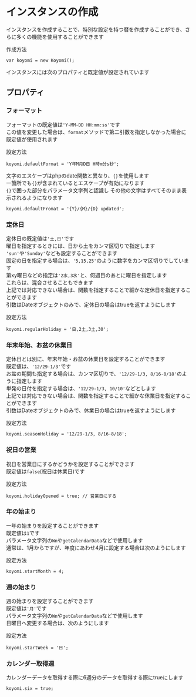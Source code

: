 # インスタンスの作成

インスタンスを作成することで、特別な設定を持つ暦を作成することができ、さらに多くの機能を使用することができます  

作成方法

```
var koyomi = new Koyomi();
```

インスタンスには次のプロパティと既定値が設定されています

## プロパティ

### フォーマット

フォーマットの既定値は`'Y-MM-DD HH:mm:ss'`です  
この値を変更した場合は、`format`メソッドで第二引数を指定しなかった場合に既定値が使用されます

設定方法

```
koyomi.defaultFormat = 'Y年M月D日 H時m分s秒';
```

文字のエスケープはphpのdate関数と異なり、`{}`を使用します  
一箇所でも`{}`が含まれているとエスケープが有効になります  
`{}`で囲った部分をパラメータ文字列と認識し
その他の文字はすべてそのまま表示されるようになります

```
koyomi.defaultFromat = '{Y}/{M}/{D} updated';
```

### 定休日

定休日の既定値は`'土,日'`です  
曜日を指定するときには、日から土をカンマ区切りで指定します  
`'sun'`や`'Sunday'`なども設定することができます  
固定の日を指定する場合は、`'5,15,25'`のように数字をカンマ区切りでしています  
第xy曜日などの指定は`'2水,3水'`と、何週目のあとに曜日を指定します  
これらは、混合させることもできます  
上記では対応できない場合は、関数を指定することで細かな定休日を指定することができます  
引数はDateオブジェクトのみで、定休日の場合はtrueを返すようにします

設定方法

```
koyomi.regularHoliday = '日,2土,3土,30';
```

### 年末年始、お盆の休業日

定休日とは別に、年末年始・お盆の休業日を設定することができます  
既定値は、`'12/29-1/3'`です  
お盆の期間も指定する場合は、カンマ区切りで、`'12/29-1/3, 8/16-8/18'`のように指定します  
単発の日付を指定する場合は、`'12/29-1/3, 10/10'`などとします  
上記では対応できない場合は、関数を指定することで細かな休業日を指定することができます  
引数はDateオブジェクトのみで、休業日の場合はtrueを返すようにします

設定方法

```
koyomi.seasonHoliday = '12/29-1/3, 8/16-8/18';
```

### 祝日の営業

祝日を営業日にするかどうかを設定することができます  
既定値は`false`(祝日は休業日)です

設定方法

```
koyomi.holidayOpened = true; // 営業日にする
```

### 年の始まり

一年の始まりを設定することができます  
既定値は`1`です  
パラメータ文字列の`Wn`や`getCalendarData`などで使用します  
通常は、1月からですが、年度にあわせ4月に設定する場合は次のようにします  

設定方法

```
koyomi.startMonth = 4;
```

### 週の始まり

週の始まりを設定することができます  
既定値は`'月'`です  
パラメータ文字列の`Wn`や`getCalendarData`などで使用します  
日曜日へ変更する場合は、次のようにします

設定方法

```
koyomi.startWeek = '日';
```

 ### カレンダー取得週

 カレンダーデータを取得する際に6週分のデータを取得する際にtrueにします

 ```
 koyomi.six = true;
 ```




